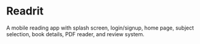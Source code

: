 # Readrit
A mobile reading app with splash screen, login/signup, home page, subject selection, book details, PDF reader, and review system.
